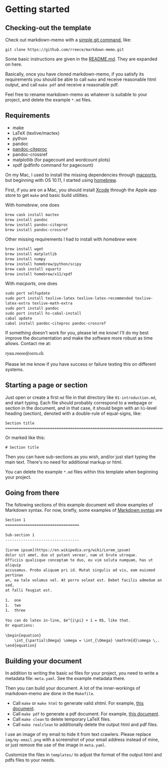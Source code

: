 Getting started
===============================================================================

<!-- PAGETOC -->


Checking-out the template
-------------------------------------------------------------------------------

Check out markdown-memo with a [simple git command](http://rogerdudler.github.io/git-guide/),
like:

    git clone https://github.com/rreece/markdown-memo.git

Some basic instructions are given in the [README.md](https://github.com/rreece/markdown-memo/blob/master/README.md).
They are expanded on here.

Basically, once you have cloned markdown-memo, if you satisfy its requirements
you should be able to call `make` and receive reasonable html output,
and call `make pdf` and receive a reasonable pdf.

Feel free to rename markdown-memo as whatever is suitable to your project,
and delete the example `*.md` files.


Requirements
-------------------------------------------------------------------------------

-   make
-   LaTeX (texlive/mactex)
-   python
-   pandoc
-   [pandoc-citeproc](https://github.com/lierdakil/pandoc-crossref)
-   pandoc-crossref
-   matplotlib (for pagecount and wordcount plots)
-	xpdf (pdfinfo command for pagecount)

On my Mac, I used to install the missing dependencies through
[macports](https://www.macports.org/),
but beginning with OS 10.11, I started using
[homebrew](http://brew.sh/).

First, if you are on a Mac, you should install
[Xcode](https://developer.apple.com/xcode/)
through the Apple app store to get `make` and basic build utilities.

With *homebrew*, one does

    brew cask install mactex
    brew install pandoc
    brew install pandoc-citeproc
    brew install pandoc-crossref

Other missing requirements I had to install with *homebrew*
were

    brew install wget
    brew install matplotlib
    brew install numpy
    brew install homebrew/python/scipy
    brew cask install xquartz
    brew install homebrew/x11/xpdf

With *macports*, one does

    sudo port selfupdate
    sudo port install texlive-latex texlive-latex-recommended texlive-latex-extra texlive-math-extra
    sudo port install pandoc
    sudo port install hs-cabal-install
    cabal update
    cabal install pandoc-citeproc pandoc-crossref

If something doesn't work for you, please let me know!
I'll do my best improve the documentation and make
the software more robust as time allows.
Contact me at:

<img class="email" src="img/my-email.png" alt="my email address"/>

Please let me know if you have success or failure testing
this on different systems.


Starting a page or section
-------------------------------------------------------------------------------

Just open or create a first `md` file in that directory like `01-introduction.md`,
and start typing.
Each file should probably correspond to a webpage or section in the document,
and in that case, it should begin with an `h1`-level heading (section), denoted with
a double-rule of equal-signs, like:

    Section title
    ===============================================================================

Or marked like this:

    # Section title

Then you can have sub-sections as you wish, and/or just start typing the main text.
There's no need for additional markup or html.

You can delete the example `*.md` files within this template
when beginning your project.


Going from there
-------------------------------------------------------------------------------

The following sections of this example document will show examples of
Markdown syntax. For now, briefly, some examples of
[Markdown syntax](http://daringfireball.net/projects/markdown/syntax)
are

    Section 1
    =================================

    Sub-section 1
    ---------------------------------

    [Lorem ipsum](https://en.wikipedia.org/wiki/Lorem_ipsum)
    dolor sit amet, duo ut putant verear, nam ut brute utroque.
    Officiis qualisque conceptam te duo, eu vim soluta numquam, has ut aliquip
    accusamus. Probo aliquam pri id. Mutat singulis ad vis, eam euismod pertinax
    an, ea tale volumus vel. At porro soleat est. Debet facilis admodum an sed,
    at falli feugiat est.

    1.  one
    1.  two
    1.  three

    You can do latex in-line, $e^{i\pi} + 1 = 0$, like that.
    Or equations:

    \begin{equation}
        \int_{\partial\Omega} \omega = \int_{\Omega} \mathrm{d}\omega \,.
    \end{equation}


Building your document
-------------------------------------------------------------------------------

In addition to writing the basic `md` files for your project, you need to write
a metadata file: `meta.yaml`.  See the example metadata there.

Then you can build your document.
A lot of the inner-workings of markdown-memo are done in the `Makefile`.

-   Call `make` or `make html` to generate valid xhtml. For example, [this document](http://rreece.github.io/sw/markdown-memo/).
-   Call `make pdf` to generate a pdf document. For example, [this document](http://rreece.github.io/sw/markdown-memo/example.pdf).
-   Call `make clean` to delete temporary LaTeX files.
-   Call `make realclean` to additionally delete the output html and pdf files.

I use an image of my email to hide it from text crawlers.
Please replace `img/my-email.png` with a screenshot of your
email address instead of mine,
or just remove the use of the image in `meta.yaml`.

Customize the files in `templates/` to adjust the format
of the output html and pdfs files to your needs.


